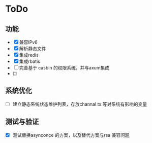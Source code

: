 # ToDo

## 功能

- [x] 兼容IPv6
- [x] 解析静态文件
- [x] 集成redis
- [x] 集成rbatis
- [ ] 完善基于 casbin 的权限系统，并与axum集成
- [ ]  

## 系统优化

- [ ] 建立静态系统状态维护列表，存放channal tx 等对系统有影响的变量

## 测试与验证

- [x] 测试替换asynconce 的方案，以及替代方案与rsa 兼容问题